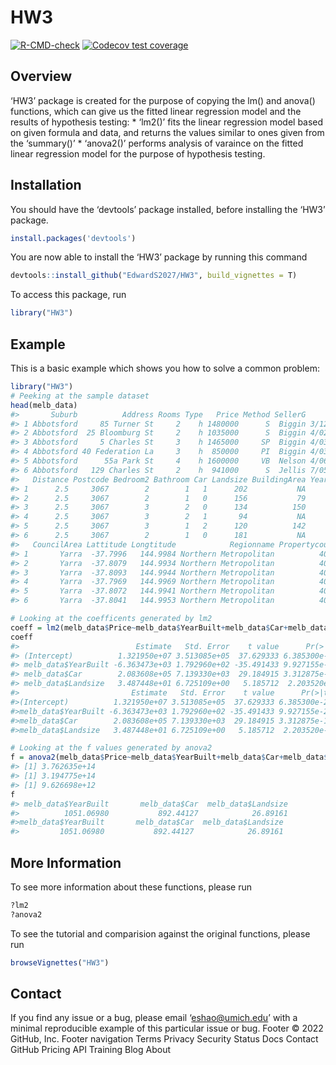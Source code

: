 
<!-- README.md is generated from README.Rmd. Please edit that file -->

# HW3

<!-- badges: start -->

[![R-CMD-check](https://github.com/EdwardS2027/HW3/actions/workflows/R-CMD-check.yaml/badge.svg)](https://github.com/EdwardS2027/HW3/actions/workflows/R-CMD-check.yaml)
[![Codecov test
coverage](https://codecov.io/gh/EdwardS2027/HW3/branch/master/graph/badge.svg)](https://codecov.io/gh/EdwardS2027/HW3?branch=master)
<!-- badges: end -->

## Overview

‘HW3’ package is created for the purpose of copying the lm() and anova()
functions, which can give us the fitted linear regression model and the
results of hypothesis testing: \* ‘lm2()’ fits the linear regression
model based on given formula and data, and returns the values similar to
ones given from the ‘summary()’ \* ‘anova2()’ performs analysis of
varaince on the fitted linear regression model for the purpose of
hypothesis testing.

## Installation

You should have the ‘devtools’ package installed, before installing the
‘HW3’ package.

``` r
install.packages('devtools')
```

You are now able to install the ‘HW3’ package by running this command

``` r
devtools::install_github("EdwardS2027/HW3", build_vignettes = T)
```

To access this package, run

``` r
library("HW3")
```

## Example

This is a basic example which shows you how to solve a common problem:

``` r
library("HW3")
# Peeking at the sample dataset
head(melb_data)
#>       Suburb          Address Rooms Type   Price Method SellerG      Date
#> 1 Abbotsford     85 Turner St     2    h 1480000      S  Biggin 3/12/2016
#> 2 Abbotsford  25 Bloomburg St     2    h 1035000      S  Biggin 4/02/2016
#> 3 Abbotsford     5 Charles St     3    h 1465000     SP  Biggin 4/03/2017
#> 4 Abbotsford 40 Federation La     3    h  850000     PI  Biggin 4/03/2017
#> 5 Abbotsford      55a Park St     4    h 1600000     VB  Nelson 4/06/2016
#> 6 Abbotsford   129 Charles St     2    h  941000      S  Jellis 7/05/2016
#>   Distance Postcode Bedroom2 Bathroom Car Landsize BuildingArea YearBuilt
#> 1      2.5     3067        2        1   1      202           NA        NA
#> 2      2.5     3067        2        1   0      156           79      1900
#> 3      2.5     3067        3        2   0      134          150      1900
#> 4      2.5     3067        3        2   1       94           NA        NA
#> 5      2.5     3067        3        1   2      120          142      2014
#> 6      2.5     3067        2        1   0      181           NA        NA
#>   CouncilArea Lattitude Longtitude            Regionname Propertycount
#> 1       Yarra  -37.7996   144.9984 Northern Metropolitan          4019
#> 2       Yarra  -37.8079   144.9934 Northern Metropolitan          4019
#> 3       Yarra  -37.8093   144.9944 Northern Metropolitan          4019
#> 4       Yarra  -37.7969   144.9969 Northern Metropolitan          4019
#> 5       Yarra  -37.8072   144.9941 Northern Metropolitan          4019
#> 6       Yarra  -37.8041   144.9953 Northern Metropolitan          4019

# Looking at the coefficents generated by lm2
coeff = lm2(melb_data$Price~melb_data$YearBuilt+melb_data$Car+melb_data$Landsize,melb_data,na.action="omit")$coefficients
coeff
#>                          Estimate   Std. Error    t value      Pr(>|t|)
#> (Intercept)          1.321950e+07 3.513085e+05  37.629333 6.385300e-286
#> melb_data$YearBuilt -6.363473e+03 1.792960e+02 -35.491433 9.927155e-257
#> melb_data$Car        2.083608e+05 7.139330e+03  29.184915 3.312875e-178
#> melb_data$Landsize   3.487448e+01 6.725109e+00   5.185712  2.203520e-07
#>                         Estimate   Std. Error    t value      Pr(>|t|)
#>(Intercept)          1.321950e+07 3.513085e+05  37.629333 6.385300e-286
#>melb_data$YearBuilt -6.363473e+03 1.792960e+02 -35.491433 9.927155e-257
#>melb_data$Car        2.083608e+05 7.139330e+03  29.184915 3.312875e-178
#>melb_data$Landsize   3.487448e+01 6.725109e+00   5.185712  2.203520e-07

# Looking at the f values generated by anova2
f = anova2(melb_data$Price~melb_data$YearBuilt+melb_data$Car+melb_data$Landsize,melb_data,na.action="omit")[,4]
#> [1] 3.762635e+14
#> [1] 3.194775e+14
#> [1] 9.626698e+12
f
#> melb_data$YearBuilt       melb_data$Car  melb_data$Landsize           Residuals 
#>          1051.06980           892.44127            26.89161                  NA
#>melb_data$YearBuilt       melb_data$Car  melb_data$Landsize           Residuals 
#>         1051.06980           892.44127            26.89161                  NA 
```

## More Information

To see more information about these functions, please run

``` r
?lm2
?anova2
```

To see the tutorial and comparision against the original functions,
please run

``` r
browseVignettes("HW3")
```

## Contact

If you find any issue or a bug, please email ‘<eshao@umich.edu>’ with a
minimal reproducible example of this particular issue or bug. Footer ©
2022 GitHub, Inc. Footer navigation Terms Privacy Security Status Docs
Contact GitHub Pricing API Training Blog About
